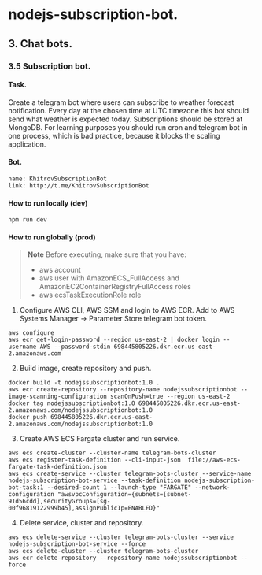 # nodejs-subscription-bot.

## 3. Chat bots.

### 3.5 Subscription bot.

#### Task.

Create a telegram bot where users can subscribe to weather forecast notification. Every day at the chosen time at UTC timezone this bot should send what weather is expected today. Subscriptions should be stored at MongoDB. For learning purposes you should run cron and telegram bot in one process, which is bad practice, because it blocks the scaling application.
#### Bot.
```
name: KhitrovSubscriptionBot
link: http://t.me/KhitrovSubscriptionBot
```
#### How to run locally (dev)
```shell
npm run dev
```
#### How to run globally (prod)
> **Note**
> Before executing, make sure that you have:
> - aws account
> - aws user with AmazonECS_FullAccess and AmazonEC2ContainerRegistryFullAccess roles
> - aws ecsTaskExecutionRole role
1. Configure AWS CLI, AWS SSM and login to AWS ECR.
Add to AWS Systems Manager -> Parameter Store telegram bot token.
```shell
aws configure
aws ecr get-login-password --region us-east-2 | docker login --username AWS --password-stdin 698445805226.dkr.ecr.us-east-2.amazonaws.com
```
2. Build image, create repository and push.
```shell
docker build -t nodejssubscriptionbot:1.0 .
aws ecr create-repository --repository-name nodejssubscriptionbot --image-scanning-configuration scanOnPush=true --region us-east-2
docker tag nodejssubscriptionbot:1.0 698445805226.dkr.ecr.us-east-2.amazonaws.com/nodejssubscriptionbot:1.0
docker push 698445805226.dkr.ecr.us-east-2.amazonaws.com/nodejssubscriptionbot:1.0
```
3. Create AWS ECS Fargate cluster and run service.
```shell
aws ecs create-cluster --cluster-name telegram-bots-cluster
aws ecs register-task-definition --cli-input-json  file://aws-ecs-fargate-task-definition.json
aws ecs create-service --cluster telegram-bots-cluster --service-name nodejs-subscription-bot-service --task-definition nodejs-subscription-bot-task:1 --desired-count 1 --launch-type "FARGATE" --network-configuration "awsvpcConfiguration={subnets=[subnet-91d56cdd],securityGroups=[sg-00f96819122999b45],assignPublicIp=ENABLED}"
```
4. Delete service, cluster and repository.
```shell
aws ecs delete-service --cluster telegram-bots-cluster --service nodejs-subscription-bot-service --force
aws ecs delete-cluster --cluster telegram-bots-cluster
aws ecr delete-repository --repository-name nodejssubscriptionbot --force
```
